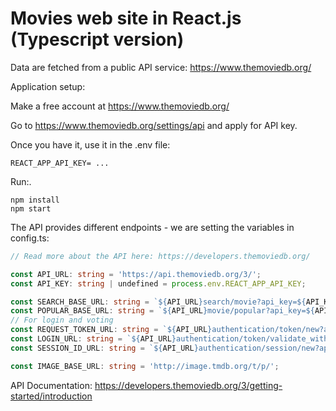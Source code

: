 # Movies web site in React.js (Typescript version)

Data are fetched from a public API service: https://www.themoviedb.org/

Application setup:

Make a free account at https://www.themoviedb.org/

Go to https://www.themoviedb.org/settings/api
and apply for API key.

Once you have it, use it in the .env file:

```
REACT_APP_API_KEY= ...
```

Run:.

```
npm install
npm start
```

The API provides different endpoints - we are setting the variables in config.ts:
```typescript
// Read more about the API here: https://developers.themoviedb.org/

const API_URL: string = 'https://api.themoviedb.org/3/';
const API_KEY: string | undefined = process.env.REACT_APP_API_KEY;

const SEARCH_BASE_URL: string = `${API_URL}search/movie?api_key=${API_KEY}&language=en-US&query=`;
const POPULAR_BASE_URL: string = `${API_URL}movie/popular?api_key=${API_KEY}&language=en-US`;
// For login and voting
const REQUEST_TOKEN_URL: string = `${API_URL}authentication/token/new?api_key=${API_KEY}`;
const LOGIN_URL: string = `${API_URL}authentication/token/validate_with_login?api_key=${API_KEY}`;
const SESSION_ID_URL: string = `${API_URL}authentication/session/new?api_key=${API_KEY}`;

const IMAGE_BASE_URL: string = 'http://image.tmdb.org/t/p/';
```

API Documentation: https://developers.themoviedb.org/3/getting-started/introduction

